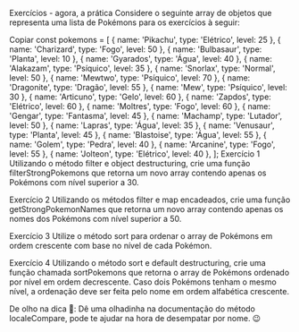 Exercícios - agora, a prática
Considere o seguinte array de objetos que representa uma lista de Pokémons para os exercícios à seguir:

Copiar
const pokemons = [
  { name: 'Pikachu', type: 'Elétrico', level: 25 },
  { name: 'Charizard', type: 'Fogo', level: 50 },
  { name: 'Bulbasaur', type: 'Planta', level: 10 },
  { name: 'Gyarados', type: 'Água', level: 40 },
  { name: 'Alakazam', type: 'Psíquico', level: 35 },
  { name: 'Snorlax', type: 'Normal', level: 50 },
  { name: 'Mewtwo', type: 'Psíquico', level: 70 },
  { name: 'Dragonite', type: 'Dragão', level: 55 },
  { name: 'Mew', type: 'Psíquico', level: 30 },
  { name: 'Articuno', type: 'Gelo', level: 60 },
  { name: 'Zapdos', type: 'Elétrico', level: 60 },
  { name: 'Moltres', type: 'Fogo', level: 60 },
  { name: 'Gengar', type: 'Fantasma', level: 45 },
  { name: 'Machamp', type: 'Lutador', level: 50 },
  { name: 'Lapras', type: 'Água', level: 35 },
  { name: 'Venusaur', type: 'Planta', level: 45 },
  { name: 'Blastoise', type: 'Água', level: 55 },
  { name: 'Golem', type: 'Pedra', level: 40 },
  { name: 'Arcanine', type: 'Fogo', level: 55 },
  { name: 'Jolteon', type: 'Elétrico', level: 40 },
];
Exercício 1
Utilizando o método filter e object destructuring, crie uma função filterStrongPokemons que retorna um novo array contendo apenas os Pokémons com nível superior a 30.

Exercício 2
Utilizando os métodos filter e map encadeados, crie uma função getStrongPokemonNames que retorna um novo array contendo apenas os nomes dos Pokémons com nível superior a 50.

Exercício 3
Utilize o método sort para ordenar o array de Pokémons em ordem crescente com base no nível de cada Pokémon.

Exercício 4
Utilizando o método sort e default destructuring, crie uma função chamada sortPokemons que retorna o array de Pokémons ordenado por nível em ordem decrescente. Caso dois Pokémons tenham o mesmo nível, a ordenação deve ser feita pelo nome em ordem alfabética crescente.

De olho na dica 👀: Dê uma olhadinha na documentação do método localeCompare, pode te ajudar na hora de desempatar por nome. 😉

